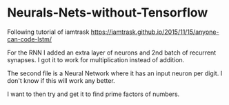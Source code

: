 # Neurals-Nets-without-Tensorflow
Following tutorial of iamtrask https://iamtrask.github.io/2015/11/15/anyone-can-code-lstm/

For the RNN I added an extra layer of neurons and 2nd batch of recurrent synapses. I got it to work for multiplication instead of addition.

The second file is a Neural Network where it has an input neuron per digit. I don't know if this will work any better.

I want to then try and get it to find prime factors of numbers.
